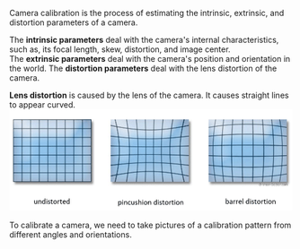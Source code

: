 Camera calibration is the process of estimating the intrinsic, extrinsic, and distortion parameters of a camera.

The **intrinsic parameters** deal with the camera's internal characteristics, such as, its focal length, skew, distortion, and image center.  
The **extrinsic parameters** deal with the camera's position and orientation in the world.
The **distortion parameters** deal with the lens distortion of the camera.

**Lens distortion** is caused by the lens of the camera. It causes straight lines to appear curved.
![Lens distortion](../images/lens_distortion.png)

To calibrate a camera, we need to take pictures of a calibration pattern from different angles and orientations.




